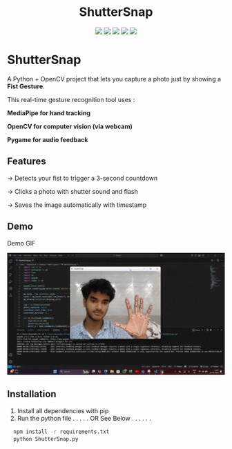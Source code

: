 <h1 align="center">ShutterSnap </h1>

<p align="center">
  <img src="https://img.shields.io/github/stars/shash045/ShutterSnap?style=social" />
  <img src="https://img.shields.io/github/license/shash045/ShutterSnap" />
  <img src="https://img.shields.io/github/repo-size/shash045/ShutterSnap" />
  <img src="https://img.shields.io/github/last-commit/shash045/ShutterSnap" />
  <img src="https://img.shields.io/github/languages/top/shash045/ShutterSnap" />
</p>

# ShutterSnap 
A Python + OpenCV project that lets you capture a photo just by showing a **Fist Gesture**.

This real-time gesture recognition tool uses :

**MediaPipe for hand tracking**

**OpenCV for computer vision (via webcam)**

**Pygame for audio feedback**


## Features
-> Detects your fist to trigger a 3-second countdown

-> Clicks a photo with shutter sound and flash

-> Saves the image automatically with timestamp
## Demo

Demo GIF

<p align="center">
  <img src="assets/screenshots/play.gif" alt="Demo" width="600"/>
</p>



## Installation

1) Install all dependencies with pip
2) Run the python file
.
.
.
.
.
OR See Below
.
.
.
.
.
.


```bash
  npm install -r requirements.txt
  python ShutterSnap.py
```
    
